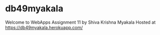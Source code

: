 # db49myakala
Welcome to WebApps Assignment 11 by Shiva Krishna Myakala
Hosted at https://db49myakala.herokuapp.com/ <br>

